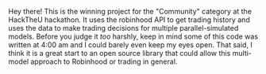 Hey there! This is the winning project for the "Community" category at the HackTheU hackathon. It uses the robinhood API to get trading history and uses the data to make trading decisions for multiple parallel-simulated models. Before you judge it *too* harshly, keep in mind some of this code was written at 4:00 am and I could barely even keep my eyes open. That said, I think it is a great start to an open source library that could allow this multi-model approach to Robinhood or trading in general. 
